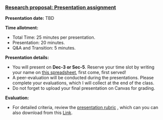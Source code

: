 ### [Research proposal: Presentation assignment](https://aselshall.github.io/rm/hw/presentation-hw)

**Presentation date:** TBD

**Time allotment:**  
- Total Time: 25 minutes per presentation.
- Presentation: 20 minutes.
- Q&A and Transition: 5 minutes.

**Presentation details:**
- You will present on **Dec-3 or Sec-5**. Reserve your time slot by writing your name on [this spreadsheet](https://docs.google.com/spreadsheets/d/1G-99MJ8G02TWRa-Wj1ddzGLvPtAC-wa310zh5G30alo/edit?usp=sharing), first come, first served!
- A peer-evaluation will be conducted during the presentations. Please complete your evaluations, which I will collect at the end of the class.
- Do not forget to upload your final presentation on Canvas for grading.

**Evaluation:**
- For detailed criteria, review the [presentation rubric](https://aselshall.github.io/rm/hw/presentation-rubric) , which can you can also download from this [Link](https://aselshall.github.io/rm/hw/Presentation%20rubric.docx).
